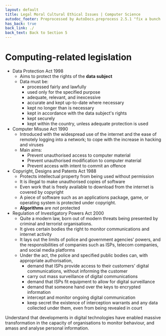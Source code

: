 ```yaml
---
layout: default
title: Legal Moral Cultural Ethical Issues | Computer Science
autodoc_footer: Preprocessed by AutoDocs.preprocess 2.5.1 "fix a bunch of bugs" ⓒ Starwort, 2020
has_back: true
back_link: ./
back_text: Back to Section 5
---
```


# Computing-related legislation

- Data Protection Act 1998
  - Aims to protect the rights of the **data subject**
  - Data must be:
    - processed fairly and lawfully
    - used only for the specified purpose
    - adequate, relevant, and inexcessive
    - accurate and kept up-to-date where necessary
    - kept no longer than is necessary
    - kept in accordance with the data subject's rights
    - kept securely
    - kept within the country, unless adequate protection is used
- Computer Misuse Act 1990
  - Introduced with the widespread use of the internet and the ease of remotely logging into a network; to cope with the increase in hacking and viruses
  - Main aims:
    - Prevent unauthorised access to computer material
    - Prevent unauthorised modification to computer material
    - Prevent access with intent to commit an offence
- Copyright, Designs and Patents Act 1988
  - Protects intellectual property from being used without permission
  - It is illegal to make unauthorised copies of software
  - Even work that is freely available to download from the internet is covered by copyright
  - A piece of software such as an applications package, game, or operating system is protected under copyright.
  - **Algorithms** are *not* protected
- Regulation of Investigatory Powers Act 2000
  - Quite a modern law, born out of modern threats being presented by criminal and terrorist organisations.
  - It gives certain bodies the right to monitor communications and internet activity
  - It lays out the limits of police and government agencies' powers, and the responsibilities of companies such as ISPs, telecom companies, and social media platforms
  - Under the act, the police and specified public bodies can, with appropriate authorisation,
    - demand that ISPs provide access to their customers' digital communications, without informing the customer
    - carry out mass surveillance of digital communications
    - demand that ISPs fit equipment to allow for digital surveillance
    - demand that someone hand over the keys to encrypted information
    - intercept and monitor ongoing digital communication
    - keep secret the existence of interception warrants and any data collected under them, even from being revealed in court

Understand that developments in digital technologies have enabled massive transformation in the capacity of organisations to monitor behaviour, and amass and analyse personal information.
